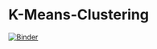 # K-Means-Clustering


[![Binder](https://mybinder.org/badge_logo.svg)](https://mybinder.org/v2/gh/FranjoHHZ/K-Means-Clustering/HEAD)
